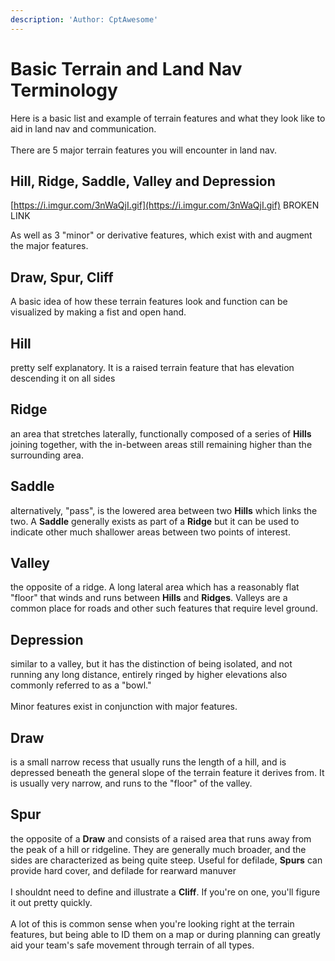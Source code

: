 ```yaml
---
description: 'Author: CptAwesome'
---
```


# Basic Terrain and Land Nav Terminology

Here is a basic list and example of terrain features and what they look like to aid in land nav and communication.\
\
There are 5 major terrain features you will encounter in land nav.

## **Hill, Ridge, Saddle, Valley** and **Depression**

[https://i.imgur.com/3nWaQjI.gif](https://i.imgur.com/3nWaQjI.gif) BROKEN LINK

As well as 3 "minor" or derivative features, which exist with and augment the major features.

## **Draw, Spur**, **Cliff**

A basic idea of how these terrain features look and function can be visualized by making a fist and open hand.

## **Hill**

pretty self explanatory. It is a raised terrain feature that has elevation descending it on all sides

## **Ridge**

an area that stretches laterally, functionally composed of a series of **Hills** joining together, with the in-between areas still remaining higher than the surrounding area.

## **Saddle**

alternatively, "pass", is the lowered area between two **Hills** which links the two. A **Saddle** generally exists as part of a **Ridge** but it can be used to indicate other much shallower areas between two points of interest.

## **Valley**&#x20;

the opposite of a ridge. A long lateral area which has a reasonably flat "floor" that winds and runs between **Hills** and **Ridges**. Valleys are a common place for roads and other such features that require level ground.

## **Depression**

similar to a valley, but it has the distinction of being isolated, and not running any long distance, entirely ringed by higher elevations also commonly referred to as a "bowl."\
\
Minor features exist in conjunction with major features.

## **Draw**

is a small narrow recess that usually runs the length of a hill, and is depressed beneath the general slope of the terrain feature it derives from. It is usually very narrow, and runs to the "floor" of the valley.

## **Spur**

the opposite of a **Draw** and consists of a raised area that runs away from the peak of a hill or ridgeline. They are generally much broader, and the sides are characterized as being quite steep. Useful for defilade, **Spurs** can provide hard cover, and defilade for rearward manuver\
\
I shouldnt need to define and illustrate a **Cliff**. If you're on one, you'll figure it out pretty quickly.\
\
A lot of this is common sense when you're looking right at the terrain features, but being able to ID them on a map or during planning can greatly aid your team's safe movement through terrain of all types.
